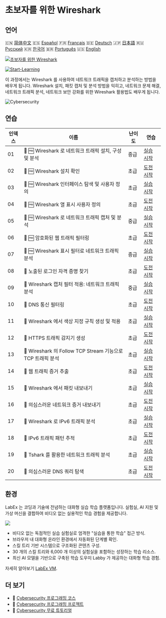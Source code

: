 # 초보자를 위한 Wireshark

## 언어

🇨🇳 [简体中文](README_zh.md) 🇪🇸 [Español](README_es.md) 🇫🇷 [Français](README_fr.md) 🇩🇪 [Deutsch](README_de.md) 🇯🇵 [日本語](README_ja.md) 🇷🇺 [Русский](README_ru.md) 🇰🇷 [한국어](README_ko.md) 🇧🇷 [Português](README_pt.md) 🇺🇸 [English](README.md) 

[![초보자를 위한 Wireshark](https://cover-creator.labex.io/wireshark-for-beginners.png?lang=ko)](https://labex.io/ko/courses/wireshark-for-beginners)

[![Start-Learning](https://img.shields.io/badge/Start-Learning-whitesmoke?style=for-the-badge)](https://labex.io/ko/courses/wireshark-for-beginners)

이 과정에서는 Wireshark 를 사용하여 네트워크 트래픽을 캡처하고 분석하는 방법을 배우게 됩니다. Wireshark 설치, 패킷 캡처 및 분석 방법을 익히고, 네트워크 문제 해결, 네트워크 트래픽 분석, 네트워크 보안 강화를 위한 Wireshark 활용법도 배우게 됩니다.

![Cybersecurity](https://img.shields.io/badge/Cybersecurity-whitesmoke?style=for-the-badge&logo=cybersecurity)


## 연습

|   인덱스 | 이름                                                        | 난이도   | 연습                                                                                                                                                |
|----------|-------------------------------------------------------------|----------|-----------------------------------------------------------------------------------------------------------------------------------------------------|
|       01 | 📖 🆓 Wireshark 로 네트워크 트래픽 설치, 구성 및 분석       | 중급     | <a target='_blank' href='https://labex.io/ko/tutorials/wireshark-install-configure-and-analyze-network-traffic-with-wireshark-415947'>실습 시작</a> |
|       02 | 🎯 🆓 Wireshark 설치 확인                                   | 초급     | <a target='_blank' href='https://labex.io/ko/tutorials/wireshark-verify-wireshark-installation-548783'>도전 시작</a>                                |
|       03 | 📖 🆓 Wireshark 인터페이스 탐색 및 사용자 정의              | 초급     | <a target='_blank' href='https://labex.io/ko/tutorials/wireshark-explore-and-customize-wireshark-interface-415949'>실습 시작</a>                    |
|       04 | 🎯 🆓 Wireshark 열 표시 사용자 정의                         | 초급     | <a target='_blank' href='https://labex.io/ko/tutorials/wireshark-customize-wireshark-column-display-548785'>도전 시작</a>                           |
|       05 | 📖 🆓 Wireshark 로 네트워크 트래픽 캡처 및 분석             | 중급     | <a target='_blank' href='https://labex.io/ko/tutorials/wireshark-capture-and-analyze-network-traffic-with-wireshark-415956'>실습 시작</a>           |
|       06 | 🎯 🆓 암호화된 웹 트래픽 필터링                             | 초급     | <a target='_blank' href='https://labex.io/ko/tutorials/wireshark-filter-encrypted-web-traffic-548806'>도전 시작</a>                                 |
|       07 | 📖 🆓 Wireshark 표시 필터로 네트워크 트래픽 분석            | 중급     | <a target='_blank' href='https://labex.io/ko/tutorials/wireshark-analyze-network-traffic-with-wireshark-display-filters-415944'>실습 시작</a>       |
|       08 | 🎯  노출된 로그인 자격 증명 찾기                            | 초급     | <a target='_blank' href='https://labex.io/ko/tutorials/wireshark-find-exposed-login-credentials-548820'>도전 시작</a>                               |
|       09 | 📖  Wireshark 캡처 필터 적용: 네트워크 트래픽 분석          | 중급     | <a target='_blank' href='https://labex.io/ko/tutorials/wireshark-apply-wireshark-capture-filters-for-network-traffic-analysis-415940'>실습 시작</a> |
|       10 | 🎯  DNS 통신 필터링                                         | 초급     | <a target='_blank' href='https://labex.io/ko/tutorials/wireshark-filter-dns-communications-548826'>도전 시작</a>                                    |
|       11 | 📖  Wireshark 에서 색상 지정 규칙 생성 및 적용              | 초급     | <a target='_blank' href='https://labex.io/ko/tutorials/wireshark-create-and-apply-colorizing-rules-in-wireshark-415941'>실습 시작</a>               |
|       12 | 🎯  HTTPS 트래픽 감지기 생성                                | 초급     | <a target='_blank' href='https://labex.io/ko/tutorials/wireshark-create-https-traffic-detector-548831'>도전 시작</a>                                |
|       13 | 📖  Wireshark 의 Follow TCP Stream 기능으로 TCP 트래픽 분석 | 초급     | <a target='_blank' href='https://labex.io/ko/tutorials/wireshark-analyze-tcp-traffic-with-wireshark-follow-tcp-stream-feature-415946'>실습 시작</a> |
|       14 | 🎯  웹 트래픽 증거 추출                                     | 초급     | <a target='_blank' href='https://labex.io/ko/tutorials/wireshark-extract-web-traffic-evidence-548842'>도전 시작</a>                                 |
|       15 | 📖  Wireshark 에서 패킷 내보내기                            | 초급     | <a target='_blank' href='https://labex.io/ko/tutorials/wireshark-export-packets-from-wireshark-415945'>실습 시작</a>                                |
|       16 | 🎯  의심스러운 네트워크 증거 내보내기                       | 초급     | <a target='_blank' href='https://labex.io/ko/tutorials/wireshark-export-suspicious-network-evidence-548847'>도전 시작</a>                           |
|       17 | 📖  Wireshark 로 IPv6 트래픽 분석                           | 초급     | <a target='_blank' href='https://labex.io/ko/tutorials/wireshark-analyze-ipv6-traffic-with-wireshark-415950'>실습 시작</a>                          |
|       18 | 🎯  IPv6 트래픽 패턴 추적                                   | 초급     | <a target='_blank' href='https://labex.io/ko/tutorials/wireshark-track-ipv6-traffic-patterns-548851'>도전 시작</a>                                  |
|       19 | 📖  Tshark 를 활용한 네트워크 트래픽 분석                   | 초급     | <a target='_blank' href='https://labex.io/ko/tutorials/wireshark-use-tshark-for-network-traffic-analysis-415942'>실습 시작</a>                      |
|       20 | 🎯  의심스러운 DNS 쿼리 탐색                                | 초급     | <a target='_blank' href='https://labex.io/ko/tutorials/wireshark-uncover-suspicious-dns-queries-548854'>도전 시작</a>                               |

## 환경

LabEx 는 코딩과 기술에 전념하는 대화형 실습 학습 플랫폼입니다. 실험실, AI 지원 및 가상 머신을 결합하여 비디오 없는 실용적인 학습 경험을 제공합니다.

![](https://tutorial-screenshot.getvm.io/images/vm-1725247253.png)

- 비디오 없는 독점적인 실습 실험실로 엄격한 "실습을 통한 학습" 접근 방식.
- 브라우저 내 대화형 온라인 환경에서 자동화된 단계별 확인.
- 스킬 트리 기반 시스템으로 구조화된 콘텐츠 구성.
- 30 개의 스킬 트리와 6,000 개 이상의 실험실을 포함하는 성장하는 학습 리소스.
- 최신 AI 모델을 기반으로 구축된 학습 도우미 Labby 가 제공하는 대화형 학습 경험.

자세히 알아보기 [LabEx VM](https://support.labex.io/using-labex/virtual-machine).

## 더 보기

- 🔗 [Cybersecurity 프로그래밍 코스](https://github.com/labex-labs/awesome-programming-courses)
- 🔗 [Cybersecurity 프로그래밍 프로젝트](https://github.com/labex-labs/awesome-programming-projects)
- 🔗 [Cybersecurity 무료 튜토리얼](https://github.com/labex-labs/cybersecurity-free-tutorials)

